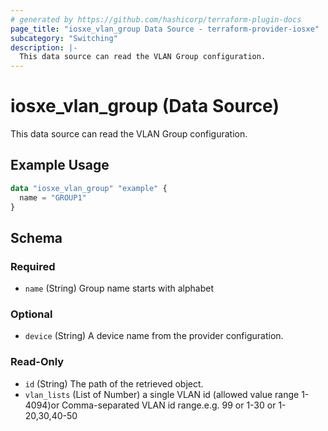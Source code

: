 ```yaml
---
# generated by https://github.com/hashicorp/terraform-plugin-docs
page_title: "iosxe_vlan_group Data Source - terraform-provider-iosxe"
subcategory: "Switching"
description: |-
  This data source can read the VLAN Group configuration.
---
```


# iosxe_vlan_group (Data Source)

This data source can read the VLAN Group configuration.

## Example Usage

```terraform
data "iosxe_vlan_group" "example" {
  name = "GROUP1"
}
```

<!-- schema generated by tfplugindocs -->
## Schema

### Required

- `name` (String) Group name starts with alphabet

### Optional

- `device` (String) A device name from the provider configuration.

### Read-Only

- `id` (String) The path of the retrieved object.
- `vlan_lists` (List of Number) a single VLAN id (allowed value range 1-4094)or Comma-separated VLAN id range.e.g. 99 or 1-30 or  1-20,30,40-50
